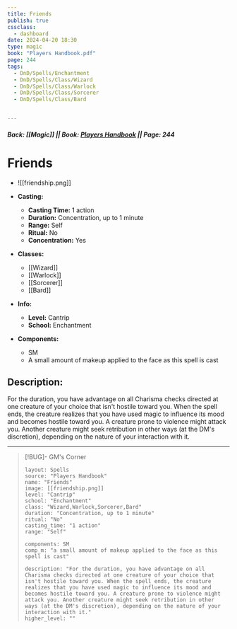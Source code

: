 ```yaml
---
title: Friends
publish: true
cssclass:
  - dashboard
date: 2024-04-20 18:30
type: magic
book: "Players Handbook.pdf"
page: 244
tags:
  - DnD/Spells/Enchantment
  - DnD/Spells/Class/Wizard
  - DnD/Spells/Class/Warlock
  - DnD/Spells/Class/Sorcerer
  - DnD/Spells/Class/Bard


---
```


##### Back: [[Magic]] || Book: [Players Handbook](https://drive.google.com/drive/folders/1O5bhpYizcIT5xxAoLOuzCRht_PVS7VSG?usp=sharing) || Page: 244

# Friends
- ![[friendship.png]]
- **Casting:**
    - **Casting Time:** 1 action
    - **Duration:** Concentration, up to 1 minute
    - **Range:** Self
    - **Ritual:** No
    - **Concentration:** Yes
- **Classes:**
    - [[Wizard]]
    - [[Warlock]]
    - [[Sorcerer]]
    - [[Bard]]

- **Info:**
    - **Level:** Cantrip
    - **School:** Enchantment
- **Components:**
    - SM
    - A small amount of makeup applied to the face as this spell is cast

## Description:
For the duration, you have advantage on all Charisma checks directed at one creature of your choice that isn't hostile toward you. When the spell ends, the creature realizes that you have used magic to influence its mood and becomes hostile toward you. A creature prone to violence might attack you. Another creature might seek retribution in other ways (at the DM's discretion), depending on the nature of your interaction with it.



---

> [!BUG]- GM's Corner
>
> ```statblock
> layout: Spells
> source: "Players Handbook"
> name: "Friends"
> image: [[friendship.png]]
> level: "Cantrip"
> school: "Enchantment"
> class: "Wizard,Warlock,Sorcerer,Bard"
> duration: "Concentration, up to 1 minute"
> ritual: "No"
> casting_time: "1 action"
> range: "Self"
>
> components: SM
> comp_m: "a small amount of makeup applied to the face as this spell is cast"
>
> description: "For the duration, you have advantage on all Charisma checks directed at one creature of your choice that isn't hostile toward you. When the spell ends, the creature realizes that you have used magic to influence its mood and becomes hostile toward you. A creature prone to violence might attack you. Another creature might seek retribution in other ways (at the DM's discretion), depending on the nature of your interaction with it."
> higher_level: ""
> ```
